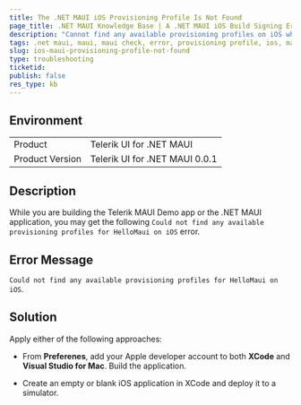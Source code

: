 ```yaml
---
title: The .NET MAUI iOS Provisioning Profile Is Not Found
page_title: .NET MAUI Knowledge Base | A .NET MAUI iOS Build Signing Error Occurs
description: "Cannot find any available provisioning profiles on iOS when working with Telerik UI for .NET MAUI."
tags: .net maui, maui, maui check, error, provisioning profile, ios, mac, xcode
slug: ios-maui-provisioning-profile-not-found
type: troubleshooting
ticketid:
publish: false
res_type: kb
---
```


## Environment

|   |   |
|---|---|
| Product   |Telerik UI for .NET MAUI|
| Product Version | Telerik UI for .NET MAUI 0.0.1 |

## Description

While you are building the Telerik MAUI Demo app or the .NET MAUI application, you may get the following `Could not find any available provisioning profiles for HelloMaui on iOS` error.

## Error Message

`Could not find any available provisioning profiles for HelloMaui on iOS`.

## Solution

Apply either of the following approaches:

* From **Preferenes**, add your Apple developer account to both **XCode** and **Visual Studio for Mac**. Build the application.

* Create an empty or blank iOS application in XCode and deploy it to a simulator.

